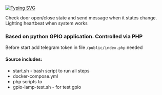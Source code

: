 [![Typing SVG](https://readme-typing-svg.herokuapp.com?color=%2336BCF7&lines=GPIO+Smart+Door)](https://github.com/NikolayDurov/gpio-smart-door)

Check door open/close state and send message when it states change.
Lighting heartbeat when system works

### Based on python GPIO application. Controlled via PHP

Before start add telegram token in file `/public/index.php` needed

#### Source includes:
- start.sh - bash script to run all steps
- docker-compose.yml
- php scripts to 
- gpio-lamp-test.sh - for test gpio

